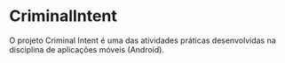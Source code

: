 # CriminalIntent
O projeto Criminal Intent é uma das atividades práticas desenvolvidas na disciplina de aplicações móveis (Android).
